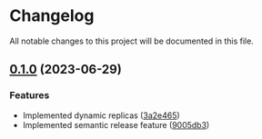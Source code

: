# Changelog

All notable changes to this project will be documented in this file.

## [0.1.0](https://github.com/fsadykov/website/compare/v0.0.1...v0.1.0) (2023-06-29)


### Features

* Implemented dynamic replicas ([3a2e465](https://github.com/fsadykov/website/commit/3a2e465fbf86b2eadb2d55ddc0c453d67a22b495))
* Implemented semantic release feature ([9005db3](https://github.com/fsadykov/website/commit/9005db38d5134aa1cb1e391f22e51e226916c729))
